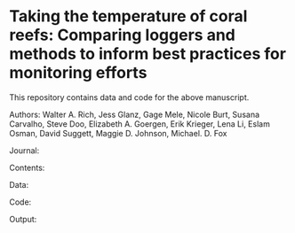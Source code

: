 # Taking the temperature of coral reefs: Comparing loggers and methods to inform best practices for monitoring efforts 

This repository contains data and code for the above manuscript.

Authors: Walter A. Rich, Jess Glanz, Gage Mele, Nicole Burt, Susana Carvalho, Steve Doo, Elizabeth A. Goergen, Erik Krieger, Lena Li, Eslam Osman, David Suggett, Maggie D. Johnson, Michael. D. Fox

Journal:

Contents:

  Data:
  
  Code:
  
  Output:
